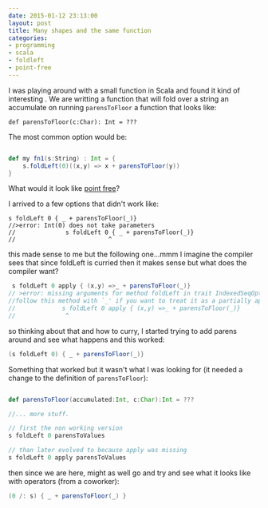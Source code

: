 ```yaml
---
date: 2015-01-12 23:13:00
layout: post
title: Many shapes and the same function
categories:
- programming
- scala
- foldleft
- point-free
---
```


I was playing around with a small function in Scala and found it kind of interesting .
We are writting a function that will fold over a string an accumulate on running `parensToFloor` a function that looks
like:

```
def parensToFloor(c:Char): Int = ???
```


The most common option would be:

```Scala

def my fn1(s:String) : Int = {
	s.foldLeft(0)((x,y) => x + parensToFloor(y))
}
```

What would it look like [point free](https://en.wikipedia.org/wiki/Tacit_programming)? 

I arrived to a few options that didn't work like:

```
s foldLeft 0 { _ + parensToFloor(_)}
//>error: Int(0) does not take parameters
//              s foldLeft 0 { _ + parensToFloor(_)}
//                          ^
```
this made sense to me but the following one...mmm I imagine the compiler sees that since foldLeft is curried then it makes sense but what does the compiler want?


```scala
 s foldLeft 0 apply { (x,y) =>_ + parensToFloor(_)}
// >error: missing arguments for method foldLeft in trait IndexedSeqOptimized;
//follow this method with `_' if you want to treat it as a partially applied function
//             s foldLeft 0 apply { (x,y) =>_ + parensToFloor(_)}
//              ^

```

so thinking about that and how to curry, I started trying to add parens around and see what happens and
this worked:

```Scala
(s foldLeft 0) { _ + parensToFloor(_)}
```


Something that worked but it wasn't what I was looking for (it needed a change to the definition of `parensToFloor`):

```Scala

def parensToFloor(accumulated:Int, c:Char):Int = ???

//... more stuff.

// first the non working version
s foldLeft 0 parensToValues

// than later evolved to because apply was missing
s foldLeft 0 apply parensToValues

```


then since we are here, might as well go and try and see what it looks like with operators (from a coworker):

```Scala
(0 /: s) { _ + parensToFloor(_) }
```

